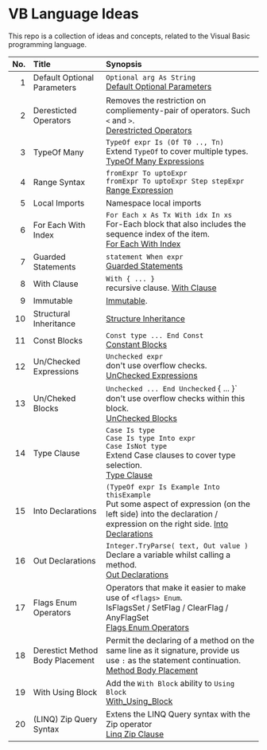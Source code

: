 # VB Language Ideas

This repo is a collection of ideas and concepts, related to the Visual Basic programming language.

|  No.  | **Title**                              | **Synopsis**                                                                     | 
|------:|:---------------------------------------|:---------------------------------------------------------------------------------|
|   1   | Default Optional Parameters            | `Optional arg As String` <br />[Default Optional Parameters](Default_Optional_Parameters.md)                    
|   2   | Deresticted Operators                  | Removes the restriction on compliementy-pair of operators. Such `<` and `>`. <br />  [Derestricted Operators](Derestricted_Operators.md) |     
|   3   | TypeOf Many                            | `TypeOf expr Is (Of T0 .., Tn)` <br /> Extend `TypeOf` to cover multiple types. <br /> [TypeOf Many Expressions](TypeOf_Many.md)                    
|   4   | Range Syntax                           | `fromExpr To uptoExpr` <br /> `fromExpr To uptoExpr Step stepExpr` <br /> [Range Expression](RangeExpression.md)                |   5   | ZIP Query Syntax                       | `From x In xs Zip y In ys` <br /> [Linq Zip Clause](Linq_Zip_Clause.md)
|   5   | Local Imports                          | Namespace local imports         |
|   6   | For Each With Index                    | `For Each x As Tx With idx In xs` <br /> For-Each block that also includes the sequence index of the item. <br /> [For Each With Index](For_Each_With_Index.md)                    
|   7   | Guarded Statements                     | `statement When expr` <br /> [Guarded Statements](Guarded_Statements.md)                                        
|   8   | With Clause                            | `With { ... }` <br /> recursive clause. [With Clause](WithClause.md)
|   9   | Immutable                              | [Immutable](Immutable.md).
|  10   | Structural Inheritance                 | [Structure Inheritance](StructureInheritance.md)
|  11   | Const Blocks                           | ```Const type ... End Const ``` <br />[Constant Blocks](Constant_Block.md)
|  12   | Un/Checked Expressions                 | `Unchecked expr` <br /> don't use overflow checks. <br /> [UnChecked Expressions](UnChecked_Expression.md)
|  13   | Un/Cheked Blocks                       | `Unchecked ... End Unchecked` { ... }` <br /> don't use overflow checks within this block. <br /> [UnChecked Blocks](UnChecked_Blocks.md)
|  14   | Type Clause                            | `Case Is type` <br /> `Case Is type Into expr` <br /> `Case IsNot type` <br /> Extend Case clauses to cover type selection. <br /> [Type Clause](TypeCheck_Clause.md)
|  15   | Into Declarations                      | `(TypeOf expr Is Example Into thisExample` <br /> Put some aspect of expression (on the left side) into the declaration / expression on the right side. [Into Declarations](Into_Declarations.md)
|  16   | Out Declarations                       | `Integer.TryParse( text, Out value )` <br /> Declare a variable whilst calling a method. <br /> [Out Declarations](Out_Declarations.md)
|  17   | Flags Enum Operators                   | Operators that make it easier to make use of `<flags> Enum`. <br /> IsFlagsSet / SetFlag / ClearFlag / AnyFlagSet <br /> [Flags Enum Operators](Flags_Enum_Operators.md)
|  18   | Derestict Method Body Placement        | Permit the declaring of a method on the same line as it signature, provide us use ` : ` as the statement continuation. <br /> [Method Body Placement](Method_Body_Placement.md) 
|  19   | With Using Block                       | Add the `With Block` ability to `Using Block` <br /> [With_Using_Block](With_Using_Block.md)
|  20   |  (LINQ) Zip Query Syntax                     | Extens the LINQ Query syntax with the Zip operator <br /> [Linq Zip Clause](Linq_Zip_Clause.md)
